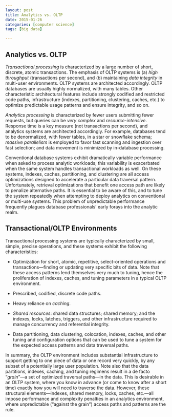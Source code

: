 ```yaml
---
layout: post
title: Analytics vs. OLTP
date: 2015-01-26
categories: [computer science]
tags: [big data]

---
```



## Analytics vs. OLTP

*Transactional processing* is characterized by a large number of short, discrete, atomic transactions. The emphasis of OLTP systems is (a) *high throughput* (transactions per second), and (b) maintaining *data integrity* in multi-user environments. OLTP systems are architected accordingly. OLTP databases are usually highly normalized, with many tables. Other characteristic architectural features include strongly codified and restricted code paths, infrastructure (indexes, partitioning, clustering, caches, etc.) to optimize predictable usage patterns and ensure integrity, and so on.


*Analytics processing* is characterized by fewer users submitting fewer requests, but queries can be *very complex* and *resource-intensive*. Response time is a key measure (not transactions per second), and analytics systems are architected accordingly. For example, databases tend to be denormalized, with fewer tables, in a star or snowflake schema; *massive parallelism* is employed to favor fast scanning and ingestion over fast selection; and data movement is minimized by in-database processing.


Conventional database systems exhibit dramatically variable performance when asked to process analytic workloads; this variability is exacerbated when the same system handles transactional workloads as well. On these systems, indexes, caches, partitioning, and clustering are all access optimizations designed to accelerate a particular data traversal pattern. Unfortunately, retrieval optimizations that benefit one access path are likely to penalize alternative paths. It is essential to be aware of this, and to tune the system repeatedly when attempting to deploy analytics on conventional or multi-use systems. This problem of unpredictable performance frequently plagues database professionals’ early forays into the analytic realm.

## Transactional/OLTP Environments


Transactional processing systems are typically characterized by small, simple, precise operations, and these systems exhibit the following characteristics:


* Optimization for short, atomic, repetitive, select-oriented operations and transactions—finding or updating very specific bits of data. Note that these access patterns lend themselves very much to tuning, hence the proliferation of indexes, caches, and tuning parameters in a typical
OLTP environment.

* Prescribed, codified, discrete code paths.

* Heavy reliance on *caching*.

* *Shared resources*: shared data structures; shared memory; and the indexes, locks, latches, triggers, and other infrastructure required to manage concurrency and referential integrity.

* Data partitioning, data clustering, colocation, indexes, caches, and other tuning and configuration options that can be used to tune a system for the expected access patterns and data traversal paths.


In summary, the OLTP environment includes substantial infrastructure to support getting to one piece of data or one record very quickly, by any subset of a potentially large user population. Note also that the data partitions, indexes, caching, and tuning regimens result in a de facto “*grain*”—a set of optimized traversal paths—in the data. This is desirable in an OLTP system, where you know in advance (or come to know after a short time) exactly how you will need to traverse the data. However, these structural elements—indexes, shared memory, locks, caches, etc.—all impose performance and complexity penalties in an analytics environment, where unpredictable (“against the grain”) access paths and patterns are the rule.

